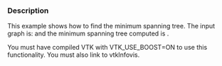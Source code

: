 ### Description
This example shows how to find the minimum spanning tree. The input graph is:
 []([Image:3_vertex_fully_connected_graph.svg]) 
and the minimum spanning tree computed is 
[]([Image:Minimum_spanning_tree.svg]).

You must have compiled VTK with VTK_USE_BOOST=ON to use this functionality. You must also link to vtkInfovis.
